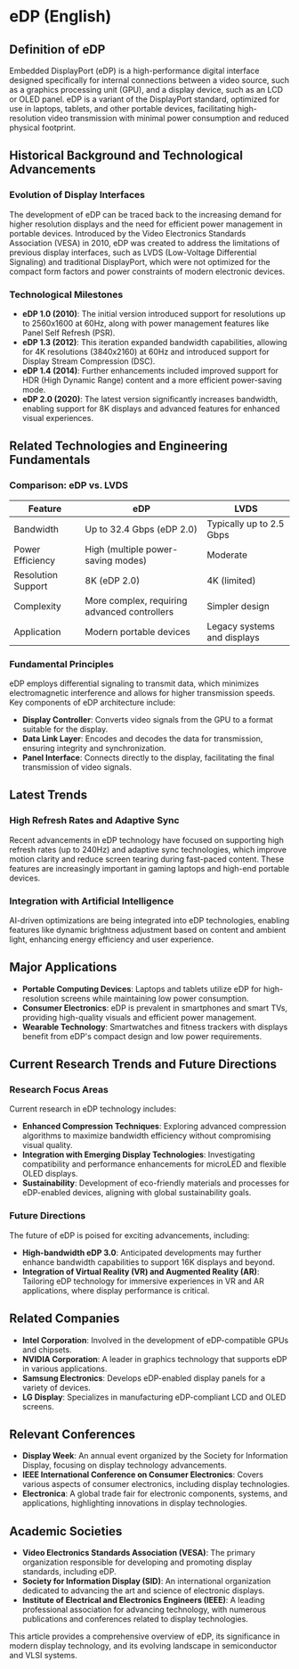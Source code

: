 # eDP (English)

## Definition of eDP

Embedded DisplayPort (eDP) is a high-performance digital interface designed specifically for internal connections between a video source, such as a graphics processing unit (GPU), and a display device, such as an LCD or OLED panel. eDP is a variant of the DisplayPort standard, optimized for use in laptops, tablets, and other portable devices, facilitating high-resolution video transmission with minimal power consumption and reduced physical footprint.

## Historical Background and Technological Advancements

### Evolution of Display Interfaces

The development of eDP can be traced back to the increasing demand for higher resolution displays and the need for efficient power management in portable devices. Introduced by the Video Electronics Standards Association (VESA) in 2010, eDP was created to address the limitations of previous display interfaces, such as LVDS (Low-Voltage Differential Signaling) and traditional DisplayPort, which were not optimized for the compact form factors and power constraints of modern electronic devices.

### Technological Milestones

- **eDP 1.0 (2010)**: The initial version introduced support for resolutions up to 2560x1600 at 60Hz, along with power management features like Panel Self Refresh (PSR).
- **eDP 1.3 (2012)**: This iteration expanded bandwidth capabilities, allowing for 4K resolutions (3840x2160) at 60Hz and introduced support for Display Stream Compression (DSC).
- **eDP 1.4 (2014)**: Further enhancements included improved support for HDR (High Dynamic Range) content and a more efficient power-saving mode.
- **eDP 2.0 (2020)**: The latest version significantly increases bandwidth, enabling support for 8K displays and advanced features for enhanced visual experiences.

## Related Technologies and Engineering Fundamentals

### Comparison: eDP vs. LVDS

| Feature             | eDP                          | LVDS                          |
|---------------------|------------------------------|-------------------------------|
| Bandwidth           | Up to 32.4 Gbps (eDP 2.0)    | Typically up to 2.5 Gbps      |
| Power Efficiency    | High (multiple power-saving modes) | Moderate                     |
| Resolution Support   | 8K (eDP 2.0)                 | 4K (limited)                 |
| Complexity          | More complex, requiring advanced controllers | Simpler design                 |
| Application         | Modern portable devices       | Legacy systems and displays   |

### Fundamental Principles

eDP employs differential signaling to transmit data, which minimizes electromagnetic interference and allows for higher transmission speeds. Key components of eDP architecture include:

- **Display Controller**: Converts video signals from the GPU to a format suitable for the display.
- **Data Link Layer**: Encodes and decodes the data for transmission, ensuring integrity and synchronization.
- **Panel Interface**: Connects directly to the display, facilitating the final transmission of video signals.

## Latest Trends

### High Refresh Rates and Adaptive Sync

Recent advancements in eDP technology have focused on supporting high refresh rates (up to 240Hz) and adaptive sync technologies, which improve motion clarity and reduce screen tearing during fast-paced content. These features are increasingly important in gaming laptops and high-end portable devices.

### Integration with Artificial Intelligence

AI-driven optimizations are being integrated into eDP technologies, enabling features like dynamic brightness adjustment based on content and ambient light, enhancing energy efficiency and user experience.

## Major Applications

- **Portable Computing Devices**: Laptops and tablets utilize eDP for high-resolution screens while maintaining low power consumption.
- **Consumer Electronics**: eDP is prevalent in smartphones and smart TVs, providing high-quality visuals and efficient power management.
- **Wearable Technology**: Smartwatches and fitness trackers with displays benefit from eDP's compact design and low power requirements.

## Current Research Trends and Future Directions

### Research Focus Areas

Current research in eDP technology includes:

- **Enhanced Compression Techniques**: Exploring advanced compression algorithms to maximize bandwidth efficiency without compromising visual quality.
- **Integration with Emerging Display Technologies**: Investigating compatibility and performance enhancements for microLED and flexible OLED displays.
- **Sustainability**: Development of eco-friendly materials and processes for eDP-enabled devices, aligning with global sustainability goals.

### Future Directions

The future of eDP is poised for exciting advancements, including:

- **High-bandwidth eDP 3.0**: Anticipated developments may further enhance bandwidth capabilities to support 16K displays and beyond.
- **Integration of Virtual Reality (VR) and Augmented Reality (AR)**: Tailoring eDP technology for immersive experiences in VR and AR applications, where display performance is critical.

## Related Companies

- **Intel Corporation**: Involved in the development of eDP-compatible GPUs and chipsets.
- **NVIDIA Corporation**: A leader in graphics technology that supports eDP in various applications.
- **Samsung Electronics**: Develops eDP-enabled display panels for a variety of devices.
- **LG Display**: Specializes in manufacturing eDP-compliant LCD and OLED screens.

## Relevant Conferences

- **Display Week**: An annual event organized by the Society for Information Display, focusing on display technology advancements.
- **IEEE International Conference on Consumer Electronics**: Covers various aspects of consumer electronics, including display technologies.
- **Electronica**: A global trade fair for electronic components, systems, and applications, highlighting innovations in display technologies.

## Academic Societies

- **Video Electronics Standards Association (VESA)**: The primary organization responsible for developing and promoting display standards, including eDP.
- **Society for Information Display (SID)**: An international organization dedicated to advancing the art and science of electronic displays.
- **Institute of Electrical and Electronics Engineers (IEEE)**: A leading professional association for advancing technology, with numerous publications and conferences related to display technologies.

This article provides a comprehensive overview of eDP, its significance in modern display technology, and its evolving landscape in semiconductor and VLSI systems.